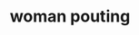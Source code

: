 ---
layout: people&body
title: woman pouting
emoji: woman_pouting
permalink: 🙎‍♀️.html
image: assets/img/3moji/woman_pouting.png
---